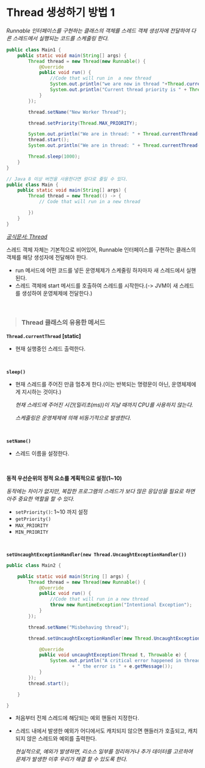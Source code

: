 # **Thread 생성하기 방법 1** 

*Runnable 인터페이스를 구현하는 클래스의 객체를 스레드 객체 생성자에 전달하여 다른 스레드에서 실행되는 코드를 스케줄링 한다.*

```java
public class Main1 {
    public static void main(String[] args) {
        Thread thread = new Thread(new Runnable() {
            @Override
            public void run() {
                //Code that will run in  a new thread
                System.out.println("we are now in thread "+Thread.currentThread().getName());
                System.out.println("Current thread priority is " + Thread.currentThread().getPriority());
            }
        });

        thread.setName("New Worker Thread");

        thread.setPriority(Thread.MAX_PRIORITY);

        System.out.println("We are in thread: " + Thread.currentThread().getName()+ " before starting a new thread");
        thread.start();
        System.out.println("We are in thread: " + Thread.currentThread().getName()+ " after starting a new thread");

        Thread.sleep(1000);
    }
}

// Java 8 이상 버전을 사용한다면 람다로 줄일 수 있다.
public class Main {
    public static void main(String[] args) {
        Thread thread = new Thread(() -> {
            // Code that will run in a new thread

        })
    }
}
```

*[공식문서: Thread](https://docs.oracle.com/javase/10/docs/api/java/lang/Thread.State.html)*

스레드 객체 자체는 기본적으로 비어있어, Runnable 인터페이스를 구현하는 클래스의 객체를 해당 생성자에 전달해야 한다.

- run 메서드에 어떤 코드를 넣든 운영체제가 스케줄링 하자마자 새 스레드에서 실핸된다.
- 스레드 객체에 start 메서드를 호출하여 스레드를 시작한다.(-> JVM이 새 스레드를 생성하여 운영체제에 전달한다.)

<br>

> ### **Thread 클래스의 유용한 메서드**

**`Thread.currentThread` [static]**

- 현재 실행중인 스레드 출력한다.

<br>

**`sleep()`**

- 현재 스레드를 주어진 만큼 멈추게 한다.(이는 반복되는 명령문이 아닌, 운영체제에게 지시하는 것이다.)

    *현재 스레드에 주어진 시간(밀리초(ms))이 지날 때까지 CPU를 사용하지 않는다.*

    *스케줄링은 운영체제에 의해 비동기적으로 발생한다.*
<br>

**`setName()`**

- 스레드 이름을 설정한다.

<br>

**동적 우선순위의 정적 요소를 계획적으로 설정(1~10)**

*동작에는 차이가 없지만, 복잡한 프로그램의 스레드가 보다 많은 응답성을 필요로 하면 아주 중요한 역할을 할 수 있다.*

- `setPriority()`: 1~10 까지 설정
- `getPriority()`
- `MAX_PRIORITY`
- `MIN_PRIORITY`

<br>

**`setUncaughtExceptionHandler(new Thread.UncaughtExceptionHandler())`**

```java
public class Main2 {

    public static void main(String [] args) {
        Thread thread = new Thread(new Runnable() {
            @Override
            public void run() {
                //Code that will run in a new thread
                throw new RuntimeException("Intentional Exception");
            }
        });

        thread.setName("Misbehaving thread");

        thread.setUncaughtExceptionHandler(new Thread.UncaughtExceptionHandler() {

            @Override
            public void uncaughtException(Thread t, Throwable e) {
                System.out.println("A critical error happened in thread " + t.getName()
                        + " the error is " + e.getMessage());
            }
        });
        thread.start();

    }

}
```

- 처음부터 전체 스레드에 해당되는 예외 핸들러 지정한다.

- 스레드 내에서 발생한 예외가 어디에서도 캐치되지 않으면 핸들러가 호출되고, 캐치되지 않은 스레드와 예외를 출력한다.

    *현실적으로, 예외가 발생하면, 리소스 일부를 정리하거나 추가 데이터를 고르하여 문제가 발생한 이후 우리가 해결 할 수 있도록 한다.*